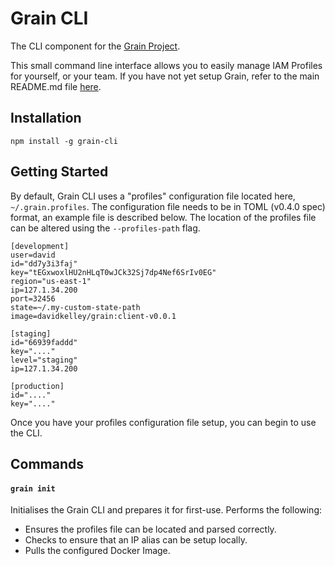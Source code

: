 # Grain CLI

The CLI component for the [Grain Project](https://github.com/davidkelley/grain).

This small command line interface allows you to easily manage IAM Profiles for yourself, or your team. If you have not yet setup Grain, refer to the main README.md file [here](https://github.com/davidkelley/grain).

## Installation

```
npm install -g grain-cli
```

## Getting Started

By default, Grain CLI uses a "profiles" configuration file located here, `~/.grain.profiles`. The configuration file needs to be in TOML (v0.4.0 spec) format, an example file is described below. The location of the profiles file can be altered using the `--profiles-path` flag.

```
[development]
user=david
id="dd7y3i3faj"
key="tEGxwoxlHU2nHLqT0wJCk32Sj7dp4Nef6SrIv0EG"
region="us-east-1"
ip=127.1.34.200
port=32456
state=~/.my-custom-state-path
image=davidkelley/grain:client-v0.0.1

[staging]
id="66939faddd"
key="...."
level="staging"
ip=127.1.34.200

[production]
id="...."
key="...."
```

Once you have your profiles configuration file setup, you can begin to use the CLI.

## Commands

#### `grain init`

Initialises the Grain CLI and prepares it for first-use. Performs the following:

* Ensures the profiles file can be located and parsed correctly.
* Checks to ensure that an IP alias can be setup locally.
* Pulls the configured Docker Image.
